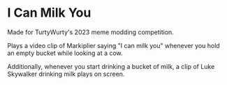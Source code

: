 # I Can Milk You

Made for TurtyWurty's 2023 meme modding competition.

Plays a video clip of Markiplier saying "I can milk you" whenever you hold an empty bucket while looking at a cow.

Additionally, whenever you start drinking a bucket of milk, a clip of Luke Skywalker drinking milk plays on screen.
